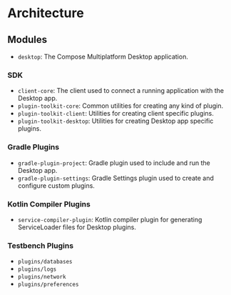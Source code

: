 # Architecture

## Modules

- `desktop`: The Compose Multiplatform Desktop application.

### SDK

- `client-core`: The client used to connect a running application with the Desktop app.
- `plugin-toolkit-core`: Common utilities for creating any kind of plugin.
- `plugin-toolkit-client`: Utilities for creating client specific plugins.
- `plugin-toolkit-desktop`: Utilities for creating Desktop app specific plugins.

### Gradle Plugins

- `gradle-plugin-project`: Gradle plugin used to include and run the Desktop app.
- `gradle-plugin-settings`: Gradle Settings plugin used to create and configure custom plugins.

### Kotlin Compiler Plugins

- `service-compiler-plugin`: Kotlin compiler plugin for generating ServiceLoader files for Desktop plugins.

### Testbench Plugins

- `plugins/databases`
- `plugins/logs`
- `plugins/network`
- `plugins/preferences`
